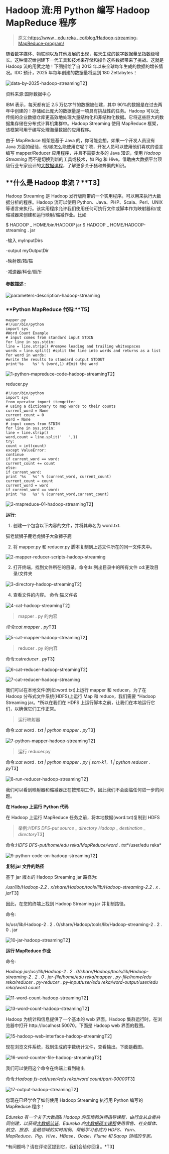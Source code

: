 # Hadoop 流:用 Python 编写 Hadoop MapReduce 程序

> 原文:[https://www . edu reka . co/blog/Hadoop-streaming-MapReduce-program/](https://www.edureka.co/blog/hadoop-streaming-mapreduce-program/)

随着数字媒体、物联网以及其他发展的出现，每天生成的数字数据量呈指数级增长。这种情况给创建下一代工具和技术来存储和操作这些数据带来了挑战。这就是 Hadoop 流的用武之地！下图描绘了自 2013 年以来全球每年生成的数据的增长情况。IDC 预计，2025 年每年创建的数据量将达到 180 Zettabytes！

![data-by-2025-hadoop-streaming](../Images/669233d6020011e413c7a3be3327ce3d.png)T2】

资料来源:国际数据中心

IBM 表示，每天都有近 2.5 万亿字节的数据被创建，其中 90%的数据是在过去两年中创建的！存储如此庞大的数据量是一项具有挑战性的任务。Hadoop 可以比传统的企业数据仓库更高效地处理大量结构化和非结构化数据。它将这些巨大的数据集存储在分布式计算机集群中。Hadoop Streaming 使用 MapReduce 框架，该框架可用于编写处理海量数据的应用程序。

由于 MapReduce 框架是基于 Java 的，你可能会想，如果一个开发人员没有 Java 方面的经验，他/她怎么能使用它呢？嗯，开发人员可以使用他们喜欢的语言编写 mapper/Reducer 应用程序，并且不需要太多的 Java 知识，使用 *Hadoop Streaming* 而不是切换到新的工具或技术，如 Pig 和 Hive。借助由大数据平台顶级行业专家设计的[大数据课程](https://www.edureka.co/big-data-hadoop-training-certification)，了解更多关于猪和蜂巢的知识。

## **什么是 Hadoop 串流？**T3】

Hadoop Streaming 是 Hadoop 发行版附带的一个实用程序。可以用来执行大数据分析的程序。Hadoop 流可以使用 Python、Java、PHP、Scala、Perl、UNIX 等语言来执行。该实用程序允许我们使用任何可执行文件或脚本作为映射器和/或缩减器来创建和运行映射/缩减作业。比如:

$ HADOOP _ HOME/bin/HADOOP jar $ HADOOP _ HOME/HADOOP-streaming . jar

-输入 myInputDirs

-output myOutputDir

-映射器/箱/猫

-减速器/料仓/厕所

#### **参数描述 :**

![parameters-description-hadoop-streaming](../Images/ecc7cf10bbc8a4d9b10676c5f6f07cc9.png)

### **Python MapReduce 代码:**T5】

```
mapper.py
#!/usr/bin/python
import sys
#Word Count Example
# input comes from standard input STDIN
for line in sys.stdin:
line = line.strip() #remove leading and trailing whitespaces
words = line.split() #split the line into words and returns as a list
for word in words:
#write the results to standard output STDOUT
print'%s	%s' % (word,1) #Emit the word

```

![1-python-mapreduce-code-hadoop-streaming](../Images/fd916ec0cdfee260b3387a6376d833b9.png)T2】

reducer.py

```
#!/usr/bin/python
import sys
from operator import itemgetter
# using a dictionary to map words to their counts
current_word = None
current_count = 0
word = None
# input comes from STDIN
for line in sys.stdin:
line = line.strip()
word,count = line.split('	',1)
try:
count = int(count)
except ValueError:
continue
if current_word == word:
current_count += count
else:
if current_word:
print '%s	%s' % (current_word, current_count)
current_count = count
current_word = word
if current_word == word:
print '%s	%s' % (current_word,current_count)

```

![2-mapreduce-01-hadoop-streaming](../Images/c18a64e282f0875ea7d027fe76494f45.png)T2】

**运行:**

1.  创建一个包含以下内容的文件，并将其命名为 word.txt.

猫老鼠狮子鹿老虎狮子大象狮子鹿

2.  将 mapper.py 和 reducer.py 脚本复制到上述文件所在的同一文件夹中。

![2-mapper-reducer-scripts-hadoop-streaming](../Images/6c0701d2a27a377bf793116ad613600e.png)

2.  打开终端，找到文件所在的目录。命令:ls:列出目录中的所有文件 cd:更改目录/文件夹

![3-directory-hadoop-streaming](../Images/f25979aeb5de011d095741e5cef74dcc.png)T2】

4.  查看文件的内容。 命令:猫*文件名*

![4-cat-hadoop-streaming](../Images/1ee99986a57f8ad05fc53cdc1835a249.png)T2】

>mapper . py 的内容

*命令:cat mapper . py*T3】

![5-cat-mapper-hadoop-streaming](../Images/a991b1b53a996ae6116567e80a869d56.png)T2】

>reducer . py 的内容

命令:cat*reducer . py*T3】

![6-cat-reducer-hadoop-streaming](../Images/aee21bd7d3892e585b00f56e0ad51bb8.png)T2】

![7-cat-reducer-hadoop-streaming](../Images/96fd6ad47d1525aa306c85164fe2a19c.png)

我们可以在本地文件(例如:word.txt)上运行 mapper 和 reducer。为了在 Hadoop 分布式文件系统(HDFS)上运行 Map 和 reduce，我们需要 *Hadoop Streaming jar。*所以在我们在 HDFS 上运行脚本之前，让我们在本地运行它们，以确保它们工作正常。

>运行映射器

命令:*cat word . txt | python mapper . py*T3】

![7-python-mapper-hadoop-streaming](../Images/c970e877136e4a976bc84abbd5d84c3b.png)T2】

>运行 reducer.py

命令:*cat word . txt | python mapper . py | sort-k1，1 | python reducer . py*T3】

![8-run-reducer-hadoop-streaming](../Images/3846c5a36472dd64be69d57cb05118bc.png)T2】

我们可以看到映射器和缩减器正在按预期工作，因此我们不会面临任何进一步的问题。

**在 Hadoop 上运行** **Python 代码**

在 Hadoop 上运行 MapReduce 任务之前，将本地数据(word.txt)复制到 HDFS

>举例:*HDFS DFS-put source _ directory Hadoop _ destination _ directory*T3】

命令:*HDFS DFS-put/home/edu reka/MapReduce/word . txt**/user/edu reka*

![9-python-code-on-hadoop-streaming](../Images/bf0d985eb8a9a2a9ef4cc13a2b0c3d6f.png)T2】

**复制 jar 文件的路径**

基于 jar 版本的 Hadoop Streaming jar 路径为:

*/usr/lib/Hadoop-2.2 . x/share/Hadoop/tools/lib/Hadoop-streaming-2.2 . x . jar*T3】

因此，在您的终端上找到 Hadoop Streaming jar 并复制路径。

命令:

ls/usr/lib/Hadoop-2 . 2 . 0/share/Hadoop/tools/lib/Hadoop-streaming-2 . 2 . 0 . jar

![10-jar-hadoop-streaming](../Images/a2a85e44cb4626df95a0c110200ced31.png)T2】

**运行 MapReduce 作业**

命令:

*Hadoop jar/usr/lib/Hadoop-2 . 2 . 0/share/Hadoop/tools/lib/Hadoop-streaming-2 . 2 . 0 . jar-file/home/edu reka/mapper . py-file/home/edu reka/reducer . py-reducer . py-input/user/edu reka/word-output/user/edu reka/word count*

![11-word-count-hadoop-streaming](../Images/d8d0cbadcf31ab28e61ccab5d65194c5.png)T2】

![13-word-count-hadoop-streaming](../Images/4276d3ac2571dc5140bd4a562c58463c.png)T2】

Hadoop 为统计和信息提供了一个基本的 web 界面。Hadoop 集群运行时，在浏览器中打开 http://localhost:50070。下面是 Hadoop web 界面的截图。

![15-hadoop-web-interface-hadoop-streaming](../Images/7ca694a4805a206e5a5a95419a34d6e0.png)T2】

现在浏览文件系统，找到生成的字数统计文件，查看输出。下面是截图。

![16-word-counter-file-hadoop-streaming](../Images/5ecd23c91bd3cdc6a40b948c17da6706.png)T2】

我们可以使用这个命令在终端上看到输出

命令:*Hadoop fs-cat/user/edu reka/word count/part-00000*T3】

![17-output-hadoop-streaming](../Images/839091e41fe31ddce2625135a623555d.png)T2】

您现在已经学会了如何使用 Hadoop Streaming 执行用 Python 编写的 MapReduce 程序！

*Edureka 有一个关于大数据& Hadoop 的现场和讲师指导课程，由行业从业者共同创建，以获得[大数据认证](https://www.edureka.co/blog/top-big-data-certifications)。Edureka 的[大数据硕士课程](https://www.edureka.co/masters-program/big-data-architect-training)使用零售、社交媒体、航空、旅游、金融领域的实时用例，帮助学习者成为 HDFS、Yarn、MapReduce、Pig、Hive、HBase、Oozie、Flume 和 Sqoop 领域的专家。*

*有问题吗？请在评论区提到它，我们会给你回复。*T3】